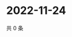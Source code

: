 # 2022-11-24

共 0 条

<!-- BEGIN WEIBO -->
<!-- 最后更新时间 Thu Nov 24 2022 12:00:43 GMT+0800 (China Standard Time) -->

<!-- END WEIBO -->
